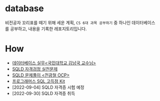 # database
비전공자 꼬리표를 떼기 위해 세운 계획, `CS 6대 과목 공부하기` 중 하나인 데이터베이스를 공부하고, 내용을 기록한 레포지토리입니다.

# How
- <a href="https://www.youtube.com/playlist?list=PLg_wJlcMiuKtGdlIaAZ0rOPPQuTDENnEQ"> 데이터베이스 실무<국민대학교 김남국 교수님></a>
- <a href="http://www.yes24.com/Product/Goods/33524934">SQLD 자격검정 실전문제</a> 
- <a href="https://www.youtube.com/playlist?list=PLlCujDgOz8x4JN2wHKbmlM8bFan-WaKj5">SQLD 문제풀이 <전광철 OCP> </a>
- <a href="https://school.programmers.co.kr/learn/challenges?tab=sql_practice_kit">프로그래머스 SQL 고득점 Kit</a>
- [2022-09-04] SQLD 자격증 시험 예정
- [2022-09-30] SQLD 자격증 취득
